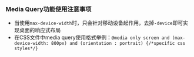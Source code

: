 ### Media Query功能使用注意事项
- 当使用`max-device-width`时，只会针对移动设备起作用，去掉`-device`即可实现桌面的响应式布局
- 在CSS文件中media query使用格式举例：`@media only screen and (max-device-width: 800px) and (orientation : portrait) {/*specific css styles*/}`